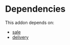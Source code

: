 # Dependencies

This addon depends on:

- [sale](../../odoo-bringout-oca-ocb-sale)
- [delivery](../../odoo-bringout-oca-ocb-delivery)
